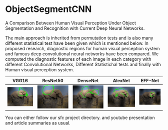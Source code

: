 # ObjectSegmentCNN

A Comparison Between Human Visual Perception Under Object Segmentation and
Recognition with Current Deep Neural Networks.

The main approach is inherited from permutation tests and is also many different statistical test have been given which is mentioned below.
In proposed research, diagnostic regions for human visual perception system and famous deep convolutional neural networks have been compared.
We computed the diagnostic features of each image in each category with different Convolutional Networks, Different Statistichal tests and finally with Human visual perception system.


VGG16               | ResNet50           | DenseNet           | AlexNet            | EFF-Net       |
:------------------:|:------------------:|:------------------:|:------------------:|:------------------:|
![](images/VGG.jpg) |![](images/RES.jpg) |![](images/DNS.jpg) |![](images/ALX.jpg) |![](images/EFF.jpg) |



You can either follow our sfc project directory.
and youtube presentation and article summaries as usual.
